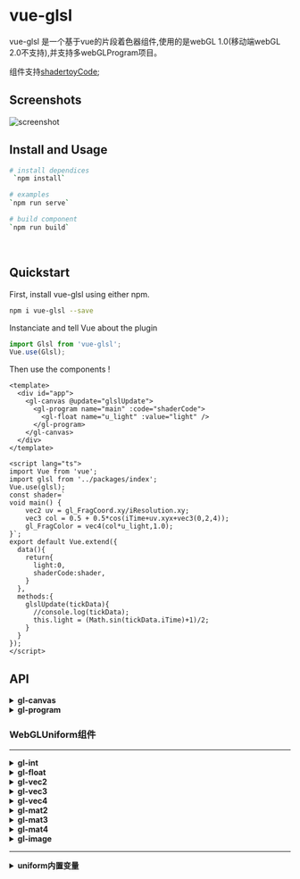 # vue-glsl

vue-glsl 是一个基于vue的片段着色器组件,使用的是webGL 1.0(移动端webGL 2.0不支持),并支持多webGLProgram项目。

组件支持[shadertoyCode](https://www.shadertoy.com/);

## Screenshots

![screenshot](https://go.163.com/web/20200115_poly/static/screenshot.jpg)

## Install and Usage

```bash
# install dependices
 `npm install`

# examples
`npm run serve`

# build component
`npm run build`
```

<br>

## Quickstart
First, install vue-glsl using either npm.

```bash
npm i vue-glsl --save
```

Instanciate and tell Vue about the plugin

```javascript
import Glsl from 'vue-glsl';
Vue.use(Glsl);
```

Then use the components !

```vue
<template>
  <div id="app">
    <gl-canvas @update="glslUpdate">
      <gl-program name="main" :code="shaderCode">
        <gl-float name="u_light" :value="light" />
      </gl-program>
    </gl-canvas>
  </div>
</template>

<script lang="ts">
import Vue from 'vue';
import glsl from '../packages/index';
Vue.use(glsl);
const shader=`
void main() {
    vec2 uv = gl_FragCoord.xy/iResolution.xy;
    vec3 col = 0.5 + 0.5*cos(iTime+uv.xyx+vec3(0,2,4));
    gl_FragColor = vec4(col*u_light,1.0);
}`;
export default Vue.extend({
  data(){
    return{
      light:0,
      shaderCode:shader,
    }
  },
  methods:{
    glslUpdate(tickData){
      //console.log(tickData);
      this.light = (Math.sin(tickData.iTime)+1)/2;
    }
  }
});
</script>
```

## API

<details><summary><strong>gl-canvas</strong></summary>

  包含了`canvas`创建，以及webGL环境配置,当`gl-canvas`被销毁时，`requestAnimationFrame`也将被销毁。

  ---------------------------------

  | Props      | default  |  describe   |
  | :--------  | :-----:  |  :------------------------------------------------------ |
  | `width`    | `null`   |  用于设置`canvas`的宽度，不设置宽高会自动读取父级的宽高。    |
  | `height`   | `null`   |  用于设置`canvas`的高度，不设置宽高会自动读取父级的宽高。    |
  | `code`     | `''`     |  公共片段着色器代码，多`webGLProgram`时会自动拼接在每个`webGLProgram`的`fragmentShader`中。 |
  | `style`    | `''`     |  `clearColor`设置为透明的，如果想给`canvas`加一个背景的话，设置其样式就好了 |


  ---------------------------------
  #### 监听方法

  `update`:<br/>
  在每一次绘制时会触发该方法供vue做js操作,返回数据为当前帧的一些内置变量。<br/>
  ##### 用法：
  ```html
  <gl-canvas @update="canvasUpdate">
    <!-- ... -->
  </gl-canvas>
  <script>
    export default{
      // ...
      methods:{
        canvasUpdate(tickData){
          /*
            tickData ==> {
              iResolution;           // viewport resolution (in pixels)
              iTime;                 // shader playback time (in seconds)
              iTimeDelta;            // render time (in seconds)
              iFrame;                // shader playback frame
              iMouse;                // mouse pixel coords. xy: current (if MLB down), zw: click
              iDate;                 // (year, month, day, time in seconds)
            }
          */
        }
      }
    }
  </script>
  ```
</details>

<details><summary><strong>gl-program</strong></summary>

  webGLProgram的创建操作,必须是 `gl-canvas` 的子组件。

  ---------------------------------

  | Props      | default  |  describe   |
  | :--------  | :-----:  |  :------------------------------------------------------ |
  | `name`    | `'main'`   |  当有多个program时，此属性必须设置，用来区分`webGLProgram`和当作`frameBuffer`的`id`使用。    |
  | `code`     | `''`     |  当前`webGLProgram`的片段着色器代码，会自动拼接`gl-canvas`中的公共`code` |

  #### 用法：
  ```html
  <gl-canvas>
    <gl-program name="buffer0" :code="bufferCode0"></gl-program>
    <gl-program name="main" :code="mainCode"></gl-program>
  </gl-canvas>
  ```
</details>

### <strong>WebGLUniform组件</strong>

----------------------------------
<details><summary><strong>gl-int</strong></summary>

  `WebGLUniform`组件,当有`int`类型的`uniform`传入时，用此组件,必须是 `gl-program` 的子组件。

  ---------------------------------

  | Props      | Type  |  describe   |
  | :--------  | :-----:  |  :----------- |
  | `name`    | `string`   |   `WebGLUniform`名字   |
  | `value`    | `number`   |  `int`类型的`WebGLUniform`数据    |

  #### 用法：
  ```html
  <gl-canvas>
    <gl-program name="main" :code="mainCode">
      <gl-int name="u_int0" :value="u_int0">
    </gl-program>
  </gl-canvas>
  <script>
    export default{
      data(){
        return{
          u_int0:0,
          mainCode:`
void main(){
  gl_FragColor = vec4(vec3(u_int0),1);
}
          `,
        }
      }
    }
  </script>
  ```
</details>


<details><summary><strong>gl-float</strong></summary>

  `WebGLUniform`组件,当有`float`类型的`uniform`传入时，用此组件,必须是 `gl-program` 的子组件。

  ---------------------------------

  | Props      | Type  |  describe   |
  | :--------  | :-----:  |  :----------- |
  | `name`    | `string`   |   `WebGLUniform`名字   |
  | `value`    | `number`   |  `float`类型的`WebGLUniform`数据    |

  #### 用法：
  ```html
  <gl-canvas>
    <gl-program name="main" :code="mainCode">
      <gl-float name="u_float0" :value="u_float0">
    </gl-program>
  </gl-canvas>
  <script>
    export default{
      data(){
        return{
          u_float0:.5,
          mainCode:`
void main(){
  gl_FragColor = vec4(vec3(u_float0),1);
}
          `,
        }
      }
    }
  </script>
  ```
</details>

<details><summary><strong>gl-vec2</strong></summary>

  `WebGLUniform`组件,当有`vec2`类型的`uniform`传入时，用此组件,必须是 `gl-program` 的子组件。

  ---------------------------------

  | Props      | Type  |  describe   |
  | :--------  | :-----:  |  :----------- |
  | `name`    | `string`   |   `WebGLUniform`名字   |
  | `value`    | `number[2]`   |  `vec2`类型的`WebGLUniform`数据    |

  #### 用法同上，类型为`vec2`数据；
</details>
<details><summary><strong>gl-vec3</strong></summary>

  `WebGLUniform`组件,当有`vec3`类型的`uniform`传入时，用此组件,必须是 `gl-program` 的子组件。

  ---------------------------------

  | Props      | Type  |  describe   |
  | :--------  | :-----:  |  :----------- |
  | `name`    | `string`   |   `WebGLUniform`名字   |
  | `value`    | `number[3]`   |  `vec3`类型的`WebGLUniform`数据    |

  #### 用法同上，类型为`vec3`数据；
</details>
<details><summary><strong>gl-vec4</strong></summary>

  `WebGLUniform`组件,当有`vec4`类型的`uniform`传入时，用此组件,必须是 `gl-program` 的子组件。

  ---------------------------------

  | Props      | Type  |  describe   |
  | :--------  | :-----:  |  :----------- |
  | `name`    | `string`   |   `WebGLUniform`名字   |
  | `value`    | `number[4]`   |  `vec4`类型的`WebGLUniform`数据    |

  #### 用法同上，类型为`vec4`数据；
</details>
<details><summary><strong>gl-mat2</strong></summary>

  `WebGLUniform`组件,当有`mat2`类型的`uniform`传入时，用此组件,必须是 `gl-program` 的子组件。

  ---------------------------------

  | Props      | Type  |  describe   |
  | :--------  | :-----:  |  :----------- |
  | `name`    | `string`   |   `WebGLUniform`名字   |
  | `value`    | `number[4]`   |  `mat2`类型的`WebGLUniform`数据    |

  #### 用法同上，类型为`mat2`数据；
</details>
<details><summary><strong>gl-mat3</strong></summary>

  `WebGLUniform`组件,当有`mat3`类型的`uniform`传入时，用此组件,必须是 `gl-program` 的子组件。

  ---------------------------------

  | Props      | Type  |  describe   |
  | :--------  | :-----:  |  :----------- |
  | `name`    | `string`   |   `WebGLUniform`名字   |
  | `value`    | `number[9]`   |  `mat3`类型的`WebGLUniform`数据    |

  #### 用法同上，类型为`mat3`数据；
</details>
<details><summary><strong>gl-mat4</strong></summary>

  `WebGLUniform`组件,当有`mat4`类型的`uniform`传入时，用此组件,必须是 `gl-program` 的子组件。

  ---------------------------------

  | Props      | Type  |  describe   |
  | :--------  | :-----:  |  :----------- |
  | `name`    | `string`   |   `WebGLUniform`名字   |
  | `value`    | `number[16]`   |  `mat4`类型的`WebGLUniform`数据    |

  #### 用法同上，类型为`mat4`数据；
</details>
<details><summary><strong>gl-image</strong></summary>

  `WebGLUniform`组件,当用到纹理时，用此组件,必须是 `gl-program` 的子组件。

  ---------------------------------

  | Props      | Type  |  describe   |
  | :--------  | :-----:  |  :----------- |
  | `name`    | `string`   |   `WebGLUniform`名字   |
  | `value`    | `imageURL\|imageObj\|webGLProgramName\|textureCubeData`   |  用于传入当前`WebGLProgram`纹理的数据   |
  | `repeat`    | `0\|1\|2`   |   可以省略，2d纹理有效,0(默认):`gl.CLAMP_TO_EDGE` 1:`gl.REPEAT` 2:`gl.MIRRORED_REPEAT`   |
  | `repeatX`    | `0\|1\|2`   |   同上，但是若有`repeat`会被其覆盖   |
  | `repeatY`    | `0\|1\|2`   |   同上，但是若有`repeat`会被其覆盖    |

  

  #### `value` 取值；

  `<string>imageURL`:本地图片链接地址。<br/>

  `<HTMLImage>imageObj`:可以传入`Image`对象，比如展示跨域`image`时，自行传入`image`对象，效果同`imageURL`;<br/>

  `<string>webGLProgramName`:当项目为多`WebGLProgram`时，`value`值可设置为`gl-program`的`name`值,可以把该`frameBuffer`引入纹理（支持添加自身）;<br/>

  `<object>textureCubeData`:用于添加立方体贴图，并包含以下数据：<br/>
  | Props      | Type  |  describe   |
  | :--------  | :-----:  |  :----------- |
  | `front`    | `imageURL\|imageObj`   |   本地图片链接地址或者`Image`对象，最好为2^n的正方形尺寸   |
  | `back`    | `imageURL\|imageObj`   |   本地图片链接地址或者`Image`对象，最好为2^n的正方形尺寸   |
  | `left`    | `imageURL\|imageObj`   |   本地图片链接地址或者`Image`对象，最好为2^n的正方形尺寸   |
  | `right`    | `imageURL\|imageObj`   |   本地图片链接地址或者`Image`对象，最好为2^n的正方形尺寸   |
  | `top`    | `imageURL\|imageObj`   |   本地图片链接地址或者`Image`对象，最好为2^n的正方形尺寸   |
  | `bottom`    | `imageURL\|imageObj`   |   本地图片链接地址或者`Image`对象，最好为2^n的正方形尺寸   |

  

  #### 用法：
  ```html
  <gl-canvas>
    <gl-program name="buffer0" :code="bufferCode0">
    </gl-program>
    <gl-program name="main" :code="mainCode">
      <gl-image name="u_image0" :value="u_image0">
      <gl-image name="u_image1" value="buffer0">
    </gl-program>
  </gl-canvas>
  <script>
    export default{
      data(){
        return{
          u_image0:require('../assets/image0.png'),
          //bufferCode0:...
          mainCode:`
void main(){
  vec2 uv = gl_FragCoord.xy/iResolution.xy;
  gl_FragColor = texture2D(u_image0,uv)+texture2D(u_image1,uv);
}
          `,
        }
      }
    }
  </script>
  ```

</details>

---------------------------------

<details><summary><strong>uniform内置变量</strong></summary>
  内支持变量(glsl中自动追加下列数据，供片段着色器直接使用)

| type      | name  |  describe   |
| :--------  | :-----  |  :----------- |
|  uniform vec3   |   iResolution;    |       // viewport resolution (in pixels)        |
|  uniform float  |   iTime;          |       // shader playback time (in seconds)        |
|  uniform float  |   iTimeDelta;     |       // render time (in seconds)        |
|  uniform int    |   iFrame;         |       // shader playback frame        |
|  uniform vec4   |   iMouse;         |       // mouse pixel coords. xy: current (if MLB down), zw: click        |
|  uniform vec4   |   iDate;          |       // (year, month, day, time in seconds)        |

#### 用法：

在`gl-image`示例中已经用到了`iResolution`;
</details>

    
  
